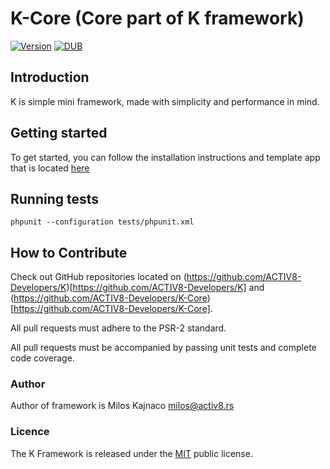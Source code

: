 K-Core (Core part of K framework)
=
[![Version](https://img.shields.io/badge/version-3.5.0-blue.svg)](https://packagist.org/packages/kajna/k-framework)
[![DUB](https://img.shields.io/dub/l/vibe-d.svg)](http://opensource.org/licenses/MIT)

## Introduction

K is simple mini framework, made with simplicity and performance in mind.

## Getting started

To get started, you can follow the installation instructions and template app that is located [here](https://github.com/Kajna/K)

## Running tests

```
phpunit --configuration tests/phpunit.xml
```

## How to Contribute

Check out GitHub repositories located on (https://github.com/ACTIV8-Developers/K)[https://github.com/ACTIV8-Developers/K] and (https://github.com/ACTIV8-Developers/K-Core)[https://github.com/ACTIV8-Developers/K-Core].

All pull requests must adhere to the PSR-2 standard.

All pull requests must be accompanied by passing unit tests and complete code coverage.

### Author
Author of framework is Milos Kajnaco 
milos@activ8.rs

### Licence
The K Framework is released under the [MIT](http://opensource.org/licenses/MIT) public license.
